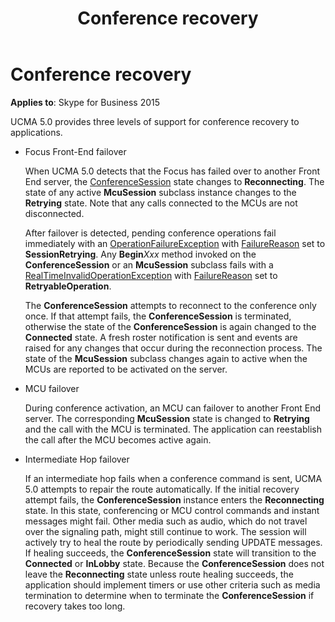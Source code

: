 ﻿---
title: Conference recovery
TOCTitle: Conference recovery
ms:assetid: a857410d-7f32-4850-9815-e0be658781b2
ms:mtpsurl: https://msdn.microsoft.com/en-us/library/Dn466073(v=office.16)
ms:contentKeyID: 65240008
ms.date: 07/27/2015
mtps_version: v=office.16
---

# Conference recovery


**Applies to**: Skype for Business 2015

UCMA 5.0 provides three levels of support for conference recovery to applications.

  - Focus Front-End failover
    
    When UCMA 5.0 detects that the Focus has failed over to another Front End server, the [ConferenceSession](https://msdn.microsoft.com/en-us/library/hh349315\(v=office.16\)) state changes to **Reconnecting**. The state of any active **McuSession** subclass instance changes to the **Retrying** state. Note that any calls connected to the MCUs are not disconnected.
    
    After failover is detected, pending conference operations fail immediately with an [OperationFailureException](https://msdn.microsoft.com/en-us/library/hh161725\(v=office.16\)) with [FailureReason](https://msdn.microsoft.com/en-us/library/hh381130\(v=office.16\)) set to **SessionRetrying**. Any **Begin***Xxx* method invoked on the **ConferenceSession** or an **McuSession** subclass fails with a [RealTimeInvalidOperationException](https://msdn.microsoft.com/en-us/library/hh349003\(v=office.16\)) with [FailureReason](https://msdn.microsoft.com/en-us/library/hh350167\(v=office.16\)) set to **RetryableOperation**.
    
    The **ConferenceSession** attempts to reconnect to the conference only once. If that attempt fails, the **ConferenceSession** is terminated, otherwise the state of the **ConferenceSession** is again changed to the **Connected** state. A fresh roster notification is sent and events are raised for any changes that occur during the reconnection process. The state of the **McuSession** subclass changes again to active when the MCUs are reported to be activated on the server.

  - MCU failover
    
    During conference activation, an MCU can failover to another Front End server. The corresponding **McuSession** state is changed to **Retrying** and the call with the MCU is terminated. The application can reestablish the call after the MCU becomes active again.

  - Intermediate Hop failover
    
    If an intermediate hop fails when a conference command is sent, UCMA 5.0 attempts to repair the route automatically. If the initial recovery attempt fails, the **ConferenceSession** instance enters the **Reconnecting** state. In this state, conferencing or MCU control commands and instant messages might fail. Other media such as audio, which do not travel over the signaling path, might still continue to work. The session will actively try to heal the route by periodically sending UPDATE messages. If healing succeeds, the **ConferenceSession** state will transition to the **Connected** or **InLobby** state. Because the **ConferenceSession** does not leave the **Reconnecting** state unless route healing succeeds, the application should implement timers or use other criteria such as media termination to determine when to terminate the **ConferenceSession** if recovery takes too long.

